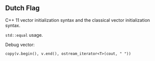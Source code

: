## Dutch Flag

C++ 11 vector initialization syntax and the classical vector
initialization syntax.

`std::equal` usage.

Debug vector:

    copy(v.begin(), v.end(), ostream_iterator<T>(cout, " "))
    
   
